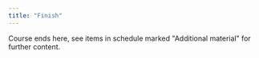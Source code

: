 ```yaml
---
title: "Finish"
---
```


Course ends here, see items in schedule marked "Additional material" for further content.
